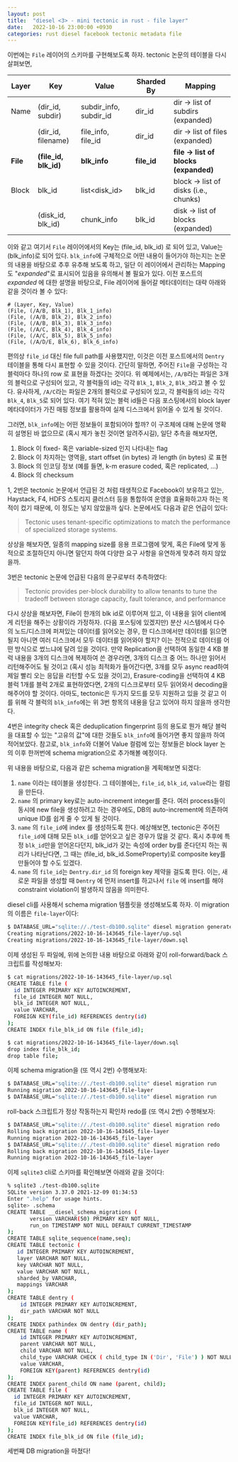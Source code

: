 ```yaml
---
layout: post
title:  "diesel <3> - mini tectonic in rust - file layer"
date:   2022-10-16 23:00:00 +0930
categories: rust diesel facebook tectonic metadata file
---
```


이번에는 `File` 레이어의 스키마를 구현해보도록 하자. tectonic 논문의 테이블을 다시 살펴보면,

| Layer    | Key                   | Value                  | Sharded By  | Mapping                               |
|----------|-----------------------|------------------------|-------------|---------------------------------------|
| Name     | (dir_id, subdir)      | subdir_info, subdir_id | dir_id      | dir -> list of subdirs (expanded)     |
|          | (dir_id, filename)    | file_info, file_id     | dir_id      | dir -> list of files (expanded)       |
| **File** | **(file_id, blk_id)** | **blk_info**           | **file_id** | **file -> list of blocks (expanded)** |
| Block    | blk_id                | list<disk_id>          | blk_id      | block -> list of disks (i.e., chunks) |
|          | (disk_id, blk_id)     | chunk_info             | blk_id      | disk -> list of blocks (expanded)     |

이와 같고 여기서 `File` 레이어에서의 Key는 (file_id, blk_id) 로 되어 있고,
Value는 (blk_info)로 되어 있다. `blk_info`에 구체적으로 어떤 내용이 들어가야 하는지는
논문의 내용을 바탕으로 추후 유추해 보도록 하고, 일단 이 레이어에서 관리하는 Mapping도 "*expanded*"로
표시되어 있음을 유의해서 볼 필요가 있다. 이전 포스트의 *expanded* 에 대한 설명을 바탕으로,
File 레이어에 들어갈 메타데이터는 대략 아래와 같을 것이라 볼 수 있다:
```text
# (Layer, Key, Value)
(File, (/A/B, Blk_1), Blk_1_info)
(File, (/A/B, Blk_2), Blk_2_info)
(File, (/A/B, Blk_3), Blk_3_info)
(File, (/A/C, Blk_4), Blk_4_info)
(File, (/A/C, Blk_5), Blk_5_info)
(File, (/A/D/E, Blk_6), Blk_6_info)
```

편의상 `file_id` 대신 file full path를 사용했지만, 이것은 이전 포스트에서의 `Dentry` 테이블을
통해 다시 표현할 수 있을 것이다.
간단히 말하면, 주어진 `File`을 구성하는 각 블럭마다 하나의 row 로 표현을 하겠다는 것이다.
위 예제에서는, `/A/B`라는 파일은 3개의 블럭으로 구성되어 있고, 각 블럭들의 id는 각각
`Blk_1`, `Blk_2`, `Blk_3`라고 볼 수 있다. 
유사하게, `/A/C`라는 파일은 2개의 블럭으로 구성되어 있고, 각 블럭들의 id는 각각
`Blk_4`, `Blk_5`로 되어 있다.
여기 적혀 있는 블럭 id들은 다음 포스팅에서의 block layer 메타데이터가 가진 매핑 정보를
활용하여 실제 디스크에서 읽어올 수 있게 될 것이다. 

그러면, `blk_info`에는 어떤 정보들이 포함되어야 할까? 이 구조체에 대해 논문에 명확히 설명된 바
없으므로 (혹시 제가 놓친 것이면 알려주시길), 일단 추측을 해보자면, 

1. Block 이 fixed- 혹은 variable-sized 인지 나타내는 flag
2. Block 이 차지하는 영역을, start offset (in bytes) 과 length (in bytes) 로 표현
3. Block 의 인코딩 정보 (예를 들면, k-m erasure coded, 혹은 replicated, ...)
4. Block 의 checksum

1, 2번은 tectonic 논문에서 언급된 것 처럼 태생적으로 Facebook이 보유하고 있는,
Haystack, F4, HDFS 스토리지 클러스터 등을 통합하여 운영을 효율화하고자 하는 목적이
컸기 때문에, 이 정도는 넣지 않았을까 싶다. 논문에서도 다음과 같은 언급이 있다: 
> Tectonic uses tenant-specific optimizations to match the performance
> of specialized storage systems.

상상을 해보자면, 일종의 mapping size를 응용 프로그램에 맞게, 
혹은 File에 맞게 동적으로 조절하던지 아니면 말던지 하여 다양한 요구 사항을 유연하게 
맞추려 하지 않았을까.

3번은 tectonic 논문에 언급된 다음의 문구로부터 추측하였다:
> Tectonic provides per-block durability to allow tenants to
tune the tradeoff between storage capacity, fault tolerance, and
performance

다시 상상을 해보자면, File이 한개의 blk id로 이루어져 있고, 이 내용을 읽어 client에게
리턴을 해주는 상황이라 가정하자. (다음 포스팅에 있겠지만) 분산 시스템에서 다수의 노드/디스크에
퍼져있는 데이터를 읽어오는 경우, 한 디스크에서만 데이터를 읽으면 될지 아니면 여러 디스크에서 모두
데이터를 읽어와야 할지? 이는 전적으로 데이터를 어떤 방식으로 썼느냐에 달려 있을 것이다.
만약 Replication을 선택하여 동일한 4 KB 블럭 내용을 3개의 디스크에 복제하여 쓴 경우라면,
3개의 디스크 중 어느 하나만 읽어서 리턴해주어도 될 것이고 (혹시 성능 최적화가 들어간다면, 3개를
모두 async read하여 제일 빨리 오는 응답을 리턴할 수도 있을 것이고), Erasure-coding을
선택하여 4 KB 블럭 1개를 블럭 2개로 표현하였다면, 2개의 디스크로부터 모두 읽어와서 decoding을
해주어야 할 것이다. 아마도, tectonic은 두가지 모드를 모두 지원하고 있을 것 같고 이를 위해
각 블럭의 `blk_info`에는 위 3번 항목의 내용을 담고 있어야 하지 않을까 생각한다.

4번은 integrity check 혹은 deduplication fingerprint 등의 용도로 뭔가 해당 블럭을
대표할 수 있는 "고유의 값"에 대한 것들도 `blk_info`에 들어가면 좋지 않을까 하여 적어보았다.
참고로, `blk_info`와 더불어 Value 컬럼에 있는 정보들은 block layer 논의 이후 한꺼번에
schema migration으로 추가해볼 예정이다.

위 내용을 바탕으로, 다음과 같은 schema migration을 계획해보면 되겠다:
1. `name` 이라는 테이블을 생성한다. 그 테이블에는, `file_id`, `blk_id`, `value`라는 컬럼을 만든다.
2. `name` 의 primary key로는 auto-increment integer를 준다. 여러 process들이
동시에 new file을 생성하려고 하는 경우에도, DB의 auto-increment에 의존하여 unique ID를 
쉽게 줄 수 있게 될 것이다. 
3. `name` 의 `file_id`에 index 를 생성하도록 한다. 예상해보면, tectonic은 주어진
`file_id`에 대해 모든 `blk_id`를 얻어오고 싶은 경우가 많을 것 같다. 혹시 추후에 특정
`blk_id`만을 얻어온다던지, blk_id가 갖는 속성에 order by를 준다던지 하는 쿼리가 나타난다면,
그 때는 (file_id, blk_id.SomeProperty)로 composite key를 만들어야 할 수도 있겠다.
4. `name` 의 `file_id`는 `Dentry.dir_id` 의 foreign key 제약을 걸도록 한다. 이는,
새로운 파일을 생성할 때 `Dentry` 에 먼저 insert를 하고나서 `file` 에 insert를 해야
constraint violation이 발생하지 않음을 의미한다.

diesel cli를 사용해서 schema migration 템플릿을 생성해보도록 하자. 이 migration의
이름은 `file-layer`이다:

```bash
$ DATABASE_URL="sqlite://./test-db100.sqlite" diesel migration generate file-layer
Creating migrations/2022-10-16-143645_file-layer/up.sql
Creating migrations/2022-10-16-143645_file-layer/down.sql
```

이제 생성된 두 파일에, 위에 논의한 내용 바탕으로 
아래와 같이 roll-forward/back 스크립트를 작성해보자: 

```bash
$ cat migrations/2022-10-16-143645_file-layer/up.sql
CREATE TABLE file (
  id INTEGER PRIMARY KEY AUTOINCREMENT,
  file_id INTEGER NOT NULL,
  blk_id INTEGER NOT NULL,
  value VARCHAR,
  FOREIGN KEY(file_id) REFERENCES dentry(id)
);
CREATE INDEX file_blk_id ON file (file_id);

$ cat migrations/2022-10-16-143645_file-layer/down.sql
drop index file_blk_id;
drop table file;
```

이제 schema migration을 (또 역시 2번) 수행해보자:
```bash
$ DATABASE_URL="sqlite://./test-db100.sqlite" diesel migration run                
Running migration 2022-10-16-143645_file-layer
$ DATABASE_URL="sqlite://./test-db100.sqlite" diesel migration run
```

roll-back 스크립트가 정상 작동하는지 확인차 redo를 (또 역시 2번) 수행해보자:
```bash
$ DATABASE_URL="sqlite://./test-db100.sqlite" diesel migration redo
Rolling back migration 2022-10-16-143645_file-layer
Running migration 2022-10-16-143645_file-layer
$ DATABASE_URL="sqlite://./test-db100.sqlite" diesel migration redo
Rolling back migration 2022-10-16-143645_file-layer
Running migration 2022-10-16-143645_file-layer
```

이제 `sqlite3` cli로 스키마를 확인해보면 아래와 같을 것이다:
```bash
% sqlite3 ./test-db100.sqlite 
SQLite version 3.37.0 2021-12-09 01:34:53
Enter ".help" for usage hints.
sqlite> .schema
CREATE TABLE __diesel_schema_migrations (
       version VARCHAR(50) PRIMARY KEY NOT NULL,
       run_on TIMESTAMP NOT NULL DEFAULT CURRENT_TIMESTAMP
);
CREATE TABLE sqlite_sequence(name,seq);
CREATE TABLE tectonic (
   id INTEGER PRIMARY KEY AUTOINCREMENT,
   layer VARCHAR NOT NULL,
   key VARCHAR NOT NULL,
   value VARCHAR NOT NULL,
   sharded_by VARCHAR,
   mappings VARCHAR
);
CREATE TABLE dentry (
    id INTEGER PRIMARY KEY AUTOINCREMENT,
    dir_path VARCHAR NOT NULL
);
CREATE INDEX pathindex ON dentry (dir_path);
CREATE TABLE name (
    id INTEGER PRIMARY KEY AUTOINCREMENT,
    parent VARCHAR NOT NULL,
    child VARCHAR NOT NULL,
    child_type VARCHAR CHECK ( child_type IN ('Dir', 'File') ) NOT NULL,
    value VARCHAR,
    FOREIGN KEY(parent) REFERENCES dentry(id)
);
CREATE INDEX parent_child ON name (parent, child);
CREATE TABLE file (
  id INTEGER PRIMARY KEY AUTOINCREMENT,
  file_id INTEGER NOT NULL,
  blk_id INTEGER NOT NULL,
  value VARCHAR,
  FOREIGN KEY(file_id) REFERENCES dentry(id)
);
CREATE INDEX file_blk_id ON file (file_id);
```

세번째 DB migration을 마쳤다!